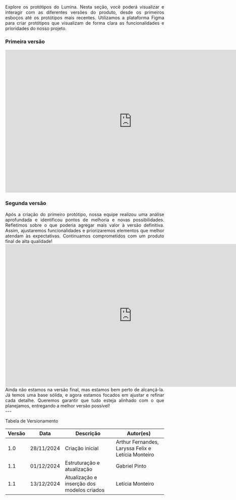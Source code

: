 <div align="justify"> Explore os protótipos do Lumina. Nesta seção, você poderá visualizar e interagir com as diferentes versões do produto, desde os primeiros esboços até os protótipos mais recentes. Utilizamos a plataforma Figma para criar protótipos que visualizam de forma clara as funcionalidades e prioridades do nosso projeto.</div>

### Primeira versão

<iframe style="border: 1px solid rgba(0, 0, 0, 0.1);" width="800" height="450" src="https://embed.figma.com/design/Ngueqb8dijxpMLa3R6r19i/Lumina-BaixaFidelidade?node-id=0-1&embed-host=share" allowfullscreen></iframe>

### Segunda versão

<div align="justify"> Após a criação do primeiro protótipo, nossa equipe realizou uma análise aprofundada e identificou pontos de melhoria e novas possibilidades. Refletimos sobre o que poderia agregar mais valor à versão definitiva. Assim, ajustaremos funcionalidades e priorizaremos elementos que melhor atendam às expectativas. Continuamos comprometidos com um produto final de alta qualidade! </div>

<iframe style="border: 1px solid rgba(0, 0, 0, 0.1);" width="800" height="450" src="https://embed.figma.com/design/Z5ENa28eSiuhwnJIRKUkVL/Lumina-AltaFidelidade?embed-host=share" allowfullscreen></iframe>

<div align="justify"> Ainda não estamos na versão final, mas estamos bem perto de alcançá-la. Já temos uma base sólida, e agora estamos focados em ajustar e refinar cada detalhe. Queremos garantir que tudo esteja alinhado com o que planejamos, entregando a melhor versão possível! </div>
---


Tabela de Versionamento

| Versão | Data       | Descrição                                                     | Autor(es)        |
|--------|------------|---------------------------------------------------------------|------------------|
| 1.0    | 28/11/2024 | Criação inicial                       | Arthur Fernandes, Laryssa Felix e Letícia Monteiro |
| 1.1    | 01/12/2024 | Estruturação e atualização                                         | Gabriel Pinto |
| 1.1    | 13/12/2024 | Atualização e inserção dos modelos criados                      | Letícia Monteiro |